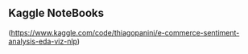 ## Kaggle NoteBooks
(https://www.kaggle.com/code/thiagopanini/e-commerce-sentiment-analysis-eda-viz-nlp)
